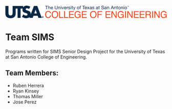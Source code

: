 ![UTSA COE](/images/UTSA_COE.png)
# Team SIMS
Programs written for SIMS Senior Design Project for the University of Texas at San Antonio College of Engineering.

## Team Members:
- Ruben Herrera
- Ryan Kinsey
- Thomas Miller
- Jose Perez
